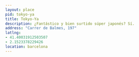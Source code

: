 ```yaml
---
layout: place
pid: tokyo-ya
title: Tokyo-Ya
description: ¿Fantástico y bien surtido súper japonés? Sí.
address: "Carrer de Balmes, 197"
latlng: 
- 41.40031912503507
- 2.1523378229426
location: barcelona
---
```

